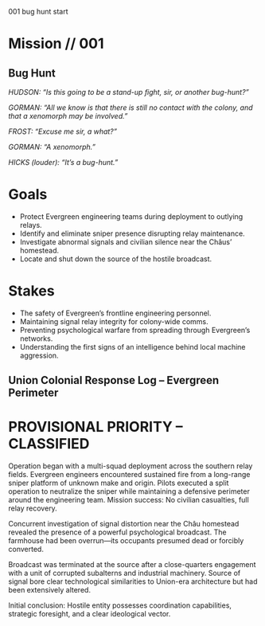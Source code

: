 001
bug hunt
start

# Mission // 001

## Bug Hunt

*HUDSON: “Is this going to be a stand-up fight, sir, or another bug-hunt?”*

*GORMAN: “All we know is that there is still no contact with the colony, and that a xenomorph may be involved.”*

*FROST: “Excuse me sir, a what?”*

*GORMAN: “A xenomorph.”*

*HICKS (louder): “It’s a bug-hunt.”*

# Goals

- Protect Evergreen engineering teams during deployment to outlying relays.
- Identify and eliminate sniper presence disrupting relay maintenance.
- Investigate abnormal signals and civilian silence near the Châus’ homestead.
- Locate and shut down the source of the hostile broadcast.

# Stakes

- The safety of Evergreen’s frontline engineering personnel.
- Maintaining signal relay integrity for colony-wide comms.
- Preventing psychological warfare from spreading through Evergreen’s networks.
- Understanding the first signs of an intelligence behind local machine aggression.

## Union Colonial Response Log – Evergreen Perimeter

# PROVISIONAL PRIORITY – CLASSIFIED

Operation began with a multi-squad deployment across the southern relay fields. Evergreen engineers encountered sustained fire from a long-range sniper platform of unknown make and origin. Pilots executed a split operation to neutralize the sniper while maintaining a defensive perimeter around the engineering team. Mission success: No civilian casualties, full relay recovery.

Concurrent investigation of signal distortion near the Châu homestead revealed the presence of a powerful psychological broadcast. The farmhouse had been overrun—its occupants presumed dead or forcibly converted.

Broadcast was terminated at the source after a close-quarters engagement with a unit of corrupted subalterns and industrial machinery. Source of signal bore clear technological similarities to Union-era architecture but had been extensively altered.

Initial conclusion: Hostile entity possesses coordination capabilities, strategic foresight, and a clear ideological vector.
